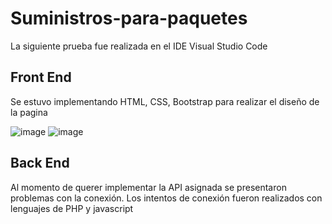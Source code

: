 # Suministros-para-paquetes
La siguiente prueba fue realizada en el IDE Visual Studio Code

## Front End
Se estuvo implementando HTML, CSS, Bootstrap para realizar el diseño de la pagina

![image](https://user-images.githubusercontent.com/56009667/169936319-aa0029fd-a434-437f-8185-bc89182d1b5e.png)
![image](https://user-images.githubusercontent.com/56009667/169936345-5e02dabe-af2c-4f84-87e9-9071ba0b5b64.png)

## Back End
Al momento de querer implementar la API asignada se presentaron problemas con la conexión.
Los intentos de conexión  fueron realizados con lenguajes de PHP y javascript
